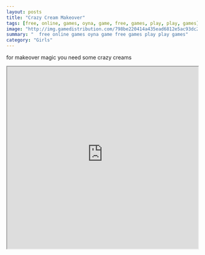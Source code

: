 ```yaml
---
layout: posts
title: "Crazy Cream Makeover"
tags: [free, online, games, oyna, game, free, games, play, play, games]
image: "http://img.gamedistribution.com/798be220414a435ead6812e5ac93dc20.jpg"
summary: "  free online games oyna game free games play play games"
category: "Girls"
---
```


for makeover magic you need some crazy creams

<iframe width="100%" height="480px;" src="http://flash.gamedistribution.com?game=798be220414a435ead6812e5ac93dc20"></iframe>